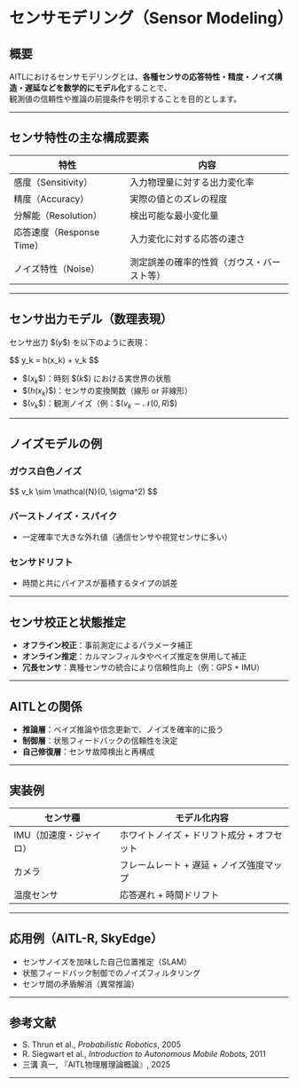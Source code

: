 
# センサモデリング（Sensor Modeling）

## 概要

AITLにおけるセンサモデリングとは、**各種センサの応答特性・精度・ノイズ構造・遅延などを数学的にモデル化**することで、  
観測値の信頼性や推論の前提条件を明示することを目的とします。

---

## センサ特性の主な構成要素

| 特性 | 内容 |
|------|------|
| 感度（Sensitivity） | 入力物理量に対する出力変化率 |
| 精度（Accuracy） | 実際の値とのズレの程度 |
| 分解能（Resolution） | 検出可能な最小変化量 |
| 応答速度（Response Time） | 入力変化に対する応答の速さ |
| ノイズ特性（Noise） | 測定誤差の確率的性質（ガウス・バースト等） |

---

## センサ出力モデル（数理表現）

センサ出力 \$$( y \$$) を以下のように表現：

\$$
y_k = h(x_k) + v_k
\$$

- \$$( x_k \$$)：時刻 \$$( k \$$) における実世界の状態  
- \$$( h(x_k) \$$)：センサの変換関数（線形 or 非線形）  
- \$$( v_k \$$)：観測ノイズ（例：\$$( v_k \sim \mathcal{N}(0, R) \$$)

---

## ノイズモデルの例

### ガウス白色ノイズ

\$$
v_k \sim \mathcal{N}(0, \sigma^2)
\$$

### バーストノイズ・スパイク

- 一定確率で大きな外れ値（通信センサや視覚センサに多い）

### センサドリフト

- 時間と共にバイアスが蓄積するタイプの誤差

---

## センサ校正と状態推定

- **オフライン校正**：事前測定によるパラメータ補正  
- **オンライン推定**：カルマンフィルタやベイズ推定を併用して補正  
- **冗長センサ**：異種センサの統合により信頼性向上（例：GPS + IMU）

---

## AITLとの関係

- **推論層**：ベイズ推論や信念更新で、ノイズを確率的に扱う  
- **制御層**：状態フィードバックの信頼性を決定  
- **自己修復層**：センサ故障検出と再構成

---

## 実装例

| センサ種 | モデル化内容 |
|----------|--------------|
| IMU（加速度・ジャイロ） | ホワイトノイズ + ドリフト成分 + オフセット |
| カメラ | フレームレート + 遅延 + ノイズ強度マップ |
| 温度センサ | 応答遅れ + 時間ドリフト |

---

## 応用例（AITL-R, SkyEdge）

- センサノイズを加味した自己位置推定（SLAM）  
- 状態フィードバック制御でのノイズフィルタリング  
- センサ間の矛盾解消（異常推論）

---

## 参考文献

- S. Thrun et al., *Probabilistic Robotics*, 2005  
- R. Siegwart et al., *Introduction to Autonomous Mobile Robots*, 2011  
- 三溝 真一, 『AITL物理層理論概論』, 2025

---

